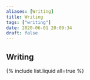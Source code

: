 ```yaml
---
aliases: [Writing]
title: Writing
tags: ["writing"]
date: 2020-06-01 20:09:34
draft: false
---
```


## Writing

{% include list.liquid all=true %}
